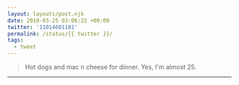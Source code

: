 ```yaml
---
layout: layouts/post.njk
date: 2010-03-25 03:06:22 +00:00
twitter: '11014601181'
permalink: /status/{{ twitter }}/
tags: 
  - tweet
---
```


> Hot dogs and mac n cheese for dinner. Yes, I'm almost 25.

---
